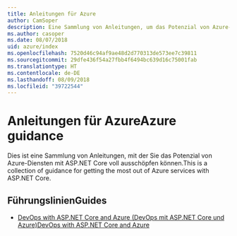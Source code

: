 ```yaml
---
title: Anleitungen für Azure
author: CamSoper
description: Eine Sammlung von Anleitungen, um das Potenzial von Azure-Diensten mit ASP.NET Core auszuschöpfen.
ms.author: casoper
ms.date: 08/07/2018
uid: azure/index
ms.openlocfilehash: 7520d46c94af9ae48d2d770313de573ee7c39811
ms.sourcegitcommit: 29dfe436f54a27fbb4f6494bc639d16c75001fab
ms.translationtype: HT
ms.contentlocale: de-DE
ms.lasthandoff: 08/09/2018
ms.locfileid: "39722544"
---
```

# <a name="azure-guidance"></a><span data-ttu-id="b37cc-103">Anleitungen für Azure</span><span class="sxs-lookup"><span data-stu-id="b37cc-103">Azure guidance</span></span>

<span data-ttu-id="b37cc-104">Dies ist eine Sammlung von Anleitungen, mit der Sie das Potenzial von Azure-Diensten mit ASP.NET Core voll ausschöpfen können.</span><span class="sxs-lookup"><span data-stu-id="b37cc-104">This is a collection of guidance for getting the most out of Azure services with ASP.NET Core.</span></span>

## <a name="guides"></a><span data-ttu-id="b37cc-105">Führungslinien</span><span class="sxs-lookup"><span data-stu-id="b37cc-105">Guides</span></span>

* [<span data-ttu-id="b37cc-106">DevOps with ASP.NET Core and Azure (DevOps mit ASP.NET Core und Azure)</span><span class="sxs-lookup"><span data-stu-id="b37cc-106">DevOps with ASP.NET Core and Azure</span></span>](xref:azure/devops/index)
